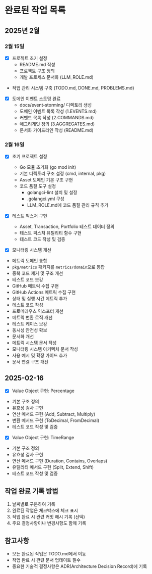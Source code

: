 # 완료된 작업 목록

## 2025년 2월

### 2월 15일
- [x] 프로젝트 초기 설정
  - README.md 작성
  - 프로젝트 구조 정의
  - 개발 프로세스 문서화 (LLM_ROLE.md)
- 작업 관리 시스템 구축 (TODO.md, DONE.md, PROBLEMS.md)

- [x] 도메인 이벤트 스토밍 완료
  - docs/event-storming/ 디렉토리 생성
  - 도메인 이벤트 목록 작성 (1.EVENTS.md)
  - 커맨드 목록 작성 (2.COMMANDS.md)
  - 애그리게잇 정의 (3.AGGREGATES.md)
  - 문서화 가이드라인 작성 (README.md)

### 2월 16일
- [x] 초기 프로젝트 설정
  - Go 모듈 초기화 (go mod init)
  - 기본 디렉토리 구조 설정 (cmd, internal, pkg)
  - Asset 도메인 기본 구조 구현
  - 코드 품질 도구 설정
    - golangci-lint 설치 및 설정
    - .golangci.yml 구성
    - LLM_ROLE.md에 코드 품질 관리 규칙 추가

- [x] 테스트 픽스처 구현
  - Asset, Transaction, Portfolio 테스트 데이터 정의
  - 테스트 픽스처 유틸리티 함수 구현
  - 테스트 코드 작성 및 검증

- [x] 모니터링 시스템 개선
- 메트릭 도메인 통합
- `pkg/metrics` 패키지를 `metrics/domain`으로 통합
- 중복 코드 제거 및 구조 개선
- 테스트 코드 보강
- GitHub 메트릭 수집 구현
- GitHub Actions 메트릭 수집 구현
- 상태 및 실행 시간 메트릭 추가
- 테스트 코드 작성
- 프로메테우스 익스포터 개선
- 메트릭 변환 로직 개선
- 테스트 케이스 보강
- 동시성 안전성 확보
- 문서화 개선
- 메트릭 시스템 문서 작성
- 모니터링 시스템 아키텍처 문서 작성
- 사용 예시 및 확장 가이드 추가
- 문서 연결 구조 개선

## 2025-02-16

- [x] Value Object 구현: Percentage
- 기본 구조 정의
- 유효성 검사 구현
- 연산 메서드 구현 (Add, Subtract, Multiply)
- 변환 메서드 구현 (ToDecimal, FromDecimal)
- 테스트 코드 작성 및 검증

- [x] Value Object 구현: TimeRange
- 기본 구조 정의
- 유효성 검사 구현
- 연산 메서드 구현 (Duration, Contains, Overlaps)
- 유틸리티 메서드 구현 (Split, Extend, Shift)
- 테스트 코드 작성 및 검증

## 작업 완료 기록 방법
1. 날짜별로 구분하여 기록
2. 완료된 작업은 체크박스에 체크 표시
3. 작업 완료 시 관련 커밋 해시 기록 (선택)
4. 주요 결정사항이나 변경사항도 함께 기록

## 참고사항
- 모든 완료된 작업은 TODO.md에서 이동
- 작업 완료 시 관련 문서 업데이트 필수
- 중요한 기술적 결정사항은 ADR(Architecture Decision Record)에 기록